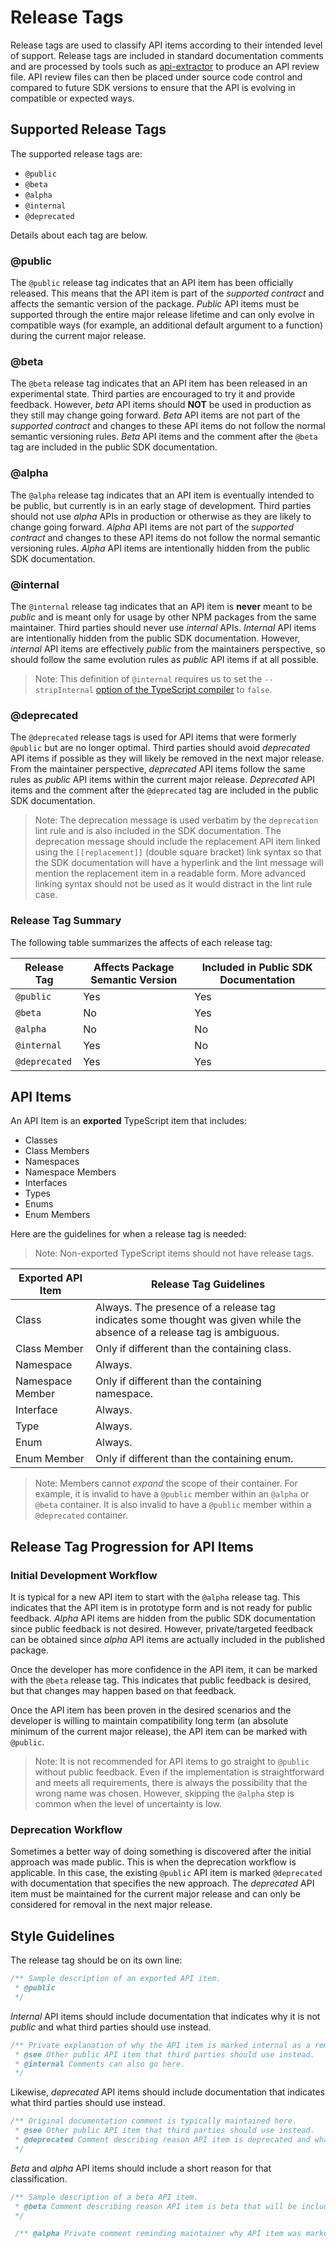 # Release Tags

Release tags are used to classify API items according to their intended level of support.
Release tags are included in standard documentation comments and are processed by tools such as [api-extractor](https://api-extractor.com/) to produce an API review file.
API review files can then be placed under source code control and compared to future SDK versions to ensure that the API is evolving in compatible or expected ways.

## Supported Release Tags

The supported release tags are:

* `@public`
* `@beta`
* `@alpha`
* `@internal`
* `@deprecated`

Details about each tag are below.

### @public

The `@public` release tag indicates that an API item has been officially released.
This means that the API item is part of the *supported contract* and affects the semantic version of the package.
*Public* API items must be supported through the entire major release lifetime and can only evolve in compatible ways (for example, an additional default argument to a function) during the current major release.

### @beta

The `@beta` release tag indicates that an API item has been released in an experimental state.
Third parties are encouraged to try it and provide feedback.
However, *beta* API items should **NOT** be used in production as they still may change going forward.
*Beta* API items are not part of the *supported contract* and changes to these API items do not follow the normal semantic versioning rules.
*Beta* API items and the comment after the `@beta` tag are included in the public SDK documentation.

### @alpha

The `@alpha` release tag indicates that an API item is eventually intended to be public, but currently is in an early stage of development.
Third parties should not use *alpha* APIs in production or otherwise as they are likely to change going forward.
*Alpha* API items are not part of the *supported contract* and changes to these API items do not follow the normal semantic versioning rules.
*Alpha* API items are intentionally hidden from the public SDK documentation.

### @internal

The `@internal` release tag indicates that an API item is **never** meant to be *public* and is meant only for usage by other NPM packages from the same maintainer.
Third parties should never use *internal* APIs.
*Internal* API items are intentionally hidden from the public SDK documentation.
However, *internal* API items are effectively *public* from the maintainers perspective, so should follow the same evolution rules as *public* API items if at all possible.

> Note: This definition of `@internal` requires us to set the `--stripInternal` [option of the TypeScript compiler](http://www.typescriptlang.org/docs/handbook/compiler-options.html) to `false`.

### @deprecated

The `@deprecated` release tags is used for API items that were formerly `@public` but are no longer optimal.
Third parties should avoid *deprecated* API items if possible as they will likely be removed in the next major release.
From the maintainer perspective, *deprecated* API items follow the same rules as *public* API items within the current major release.
*Deprecated* API items and the comment after the `@deprecated` tag are included in the public SDK documentation.

> Note: The deprecation message is used verbatim by the `deprecation` lint rule and is also included in the SDK documentation.
The deprecation message should include the replacement API item linked using the `[[replacement]]` (double square bracket) link syntax so that the SDK documentation will have a hyperlink and the lint message will mention the replacement item in a readable form.
More advanced linking syntax should not be used as it would distract in the lint rule case.

### Release Tag Summary

The following table summarizes the affects of each release tag:

Release Tag | Affects Package Semantic Version | Included in Public SDK Documentation
------------|----------------------------------|-------------------------------------
`@public` | Yes | Yes
`@beta` | No | Yes
`@alpha` | No | No
`@internal` | Yes | No
`@deprecated` | Yes | Yes

## API Items

An API Item is an **exported** TypeScript item that includes:

* Classes
* Class Members
* Namespaces
* Namespace Members
* Interfaces
* Types
* Enums
* Enum Members

Here are the guidelines for when a release tag is needed:

> Note: Non-exported TypeScript items should not have release tags.

Exported API Item | Release Tag Guidelines
------------------|-----------------------
Class | Always. The presence of a release tag indicates some thought was given while the absence of a release tag is ambiguous.
Class Member | Only if different than the containing class.
Namespace | Always.
Namespace Member | Only if different than the containing namespace.
Interface | Always.
Type | Always.
Enum | Always.
Enum Member | Only if different than the containing enum.

> Note: Members cannot *expand* the scope of their container.
For example, it is invalid to have a `@public` member within an `@alpha` or `@beta` container.
It is also invalid to have a `@public` member within a `@deprecated` container.

## Release Tag Progression for API Items

### Initial Development Workflow

It is typical for a new API item to start with the `@alpha` release tag.
This indicates that the API item is in prototype form and is not ready for public feedback.
*Alpha* API items are hidden from the public SDK documentation since public feedback is not desired.
However, private/targeted feedback can be obtained since *alpha* API items are actually included in the published package.

Once the developer has more confidence in the API item, it can be marked with the `@beta` release tag.
This indicates that public feedback is desired, but that changes may happen based on that feedback.

Once the API item has been proven in the desired scenarios and the developer is willing to maintain compatibility long term (an absolute minimum of the current major release), the API item can be marked with `@public`.

> Note: It is not recommended for API items to go straight to `@public` without public feedback. Even if the implementation is straightforward and meets all requirements, there is always the possibility that the wrong name was chosen.
However, skipping the `@alpha` step is common when the level of uncertainty is low.

### Deprecation Workflow

Sometimes a better way of doing something is discovered after the initial approach was made public.
This is when the deprecation workflow is applicable.
In this case, the existing `@public` API item is marked `@deprecated` with documentation that specifies the new approach.
The *deprecated* API item must be maintained for the current major release and can only be considered for removal in the next major release.

## Style Guidelines

The release tag should be on its own line:

```ts
/** Sample description of an exported API item.
 * @public
 */
```

*Internal* API items should include documentation that indicates why it is not *public* and what third parties should use instead.

```ts
/** Private explanation of why the API item is marked internal as a reminder to the maintainer or notice to someone perusing the source code.
 * @see Other public API item that third parties should use instead.
 * @internal Comments can also go here.
 */
```

Likewise, *deprecated* API items should include documentation that indicates what third parties should use instead.

```ts
/** Original documentation comment is typically maintained here.
 * @see Other public API item that third parties should use instead.
 * @deprecated Comment describing reason API item is deprecated and what should be done instead.
 */
```

*Beta* and *alpha* API items should include a short reason for that classification.

```ts
/** Sample description of a beta API item.
 * @beta Comment describing reason API item is beta that will be included in the public SDK documentation.
 */
```

```ts
 /** @alpha Private comment reminding maintainer why API item was marked alpha. */
```
